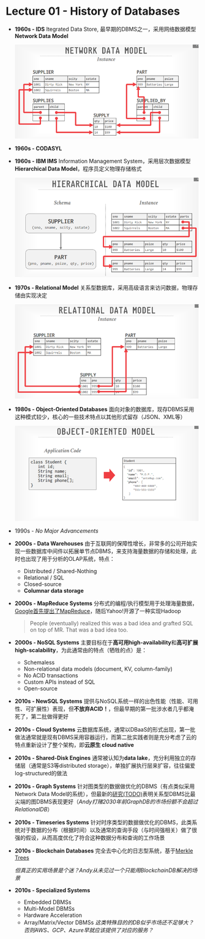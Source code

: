# Lecture 01 - History of Databases

- **1960s - IDS**
  Itegrated Data Store, 最早期的DBMS之一，采用网络数据模型 **Network Data Model**

  ![01.01](images/01.01.png)

- **1960s - CODASYL**
- **1960s - IBM IMS**
  Information Management System，采用层次数据模型 **Hierarchical Data Model**，程序员定义物理存储格式

  ![01.02](images/01.02.png)

- **1970s - Relational Model**
  关系型数据库，采用高级语言来访问数据，物理存储由实现决定

  ![01.03](images/01.03.png)

- **1980s - Object-Oriented Databases**
  面向对象的数据库，现存DBMS采用这种模式较少，核心的一些技术特点以其他形式留存（JSON、XML等）

  ![01.04](images/01.04.png)

- 1990s - *No Major Advancements*
- **2000s - Data Warehouses**
  由于互联网的保障性增长，非常多的公司开始实现一些数据库中间件以拓展单节点DBMS，来支持海量数据的存储和处理，此时也出现了用于分析的OLAP系统，特点：
  - Distributed / Shared-Nothing
  - Relational / SQL
  - Closed-source
  - **Columnar data storage**
- **2000s - MapReduce Systems**
  分布式的编程/执行模型用于处理海量数据，[Google首先提出了MapReduce](https://github.com/JasonYuchen/notes/blob/master/mit6.824/MapReduce.md)，随后Yahoo!开源了一种实现Hadoop

  > People (eventually) realized this was a bad idea and grafted SQL on top of MR. That was a bad idea too.
  
- **2000s - NoSQL Systems**
  主要目标在于**高可用high-availability**和**高可扩展high-scalability**，为此通常由的特点（牺牲的点）是：
  - Schemaless
  - Non-relational data models (document, KV, column-family)
  - No ACID transactions
  - Custom APIs instead of SQL
  - Open-source
- **2010s - NewSQL Systems**
  提供与NoSQL系统一样的出色性能（性能、可用性、可扩展性）表现，但**不放弃ACID！**，但最早期的第一批涉水者几乎都淹死了，第二批做得更好
- **2010s - Cloud Systems**
  云数据库系统，通常以DBaaS的形式出现，第一批做法通常就是现有DBMS采用容器运行，而第二批实践者则是充分考虑了云的特点重新设计了整个架构，即**云原生 cloud native**
- **2010s - Shared-Disk Engines**
  通常被认知为**data lake**，充分利用独立的存储层（通常是S3等distributed storage），单独扩展执行层来扩容，往往偏爱log-structured的做法
- **2010s - Graph Systems**
  针对图类型的数据做优化的DBMS（有点类似采用Network Data Model的系统），但最新的[研究(TODO)](https://www.cidrdb.org/cidr2023/papers/p66-wolde.pdf)表明关系型DBMS比最尖端的图DBMS表现更好（*Andy打赌2030年前GraphDB的市场份额不会超过RelationalDB*）
- **2010s - Timeseries Systems**
  针对时序类型的数据做优化的DBMS，此类系统对于数据的分布（根据时间）以及通常的查询手段（与时间强相关）做了很强的假设，从而高度优化了符合这种数据分布和查询的工作场景
- **2010s - Blockchain Databases**
  完全去中心化的日志型系统，基于[Merkle Trees](https://github.com/JasonYuchen/notes/blob/master/mit6.824/18.Fork_Consistency.md#certficate-transparency-ct)

  *但真正的实用场景是个迷？Andy从未见过一个只能用BlockchainDB解决的场景*
- **2010s - Specialized Systems**
  - Embedded DBMSs
  - Multi-Model DBMSs
  - Hardware Acceleration
  - Array/Matrix/Vector DBMSs
    *这类特殊目的的DB似乎市场还不足够大？否则AWS、GCP、Azure早就应该提供了对应的服务？*